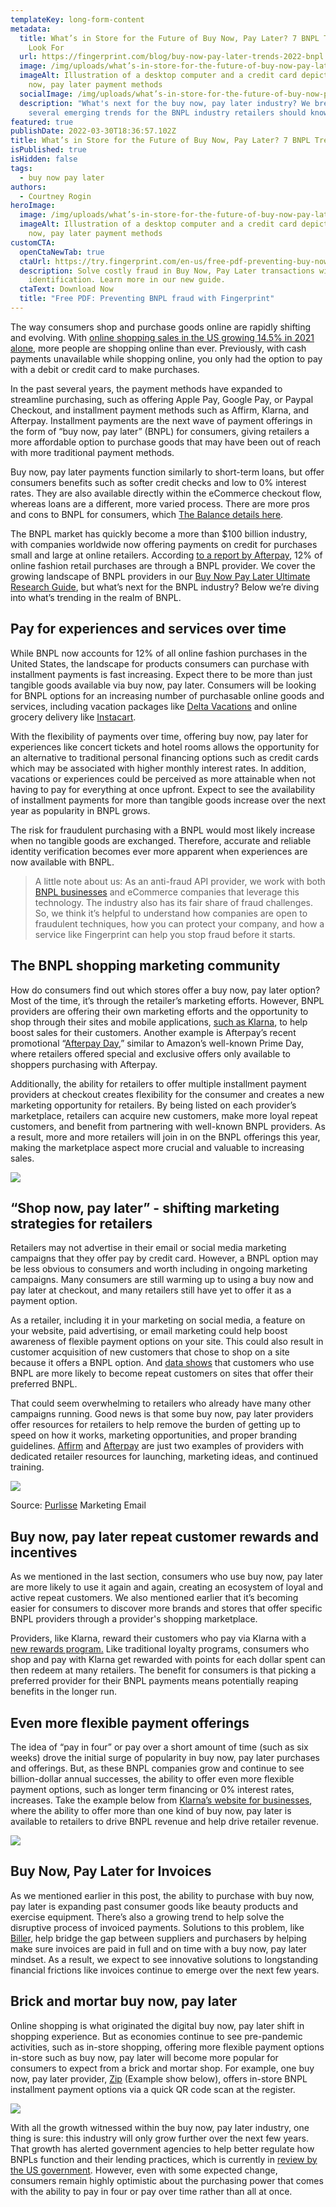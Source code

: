 ```yaml
---
templateKey: long-form-content
metadata:
  title: What’s in Store for the Future of Buy Now, Pay Later? 7 BNPL Trends to
    Look For
  url: https://fingerprint.com/blog/buy-now-pay-later-trends-2022-bnpl
  image: /img/uploads/what’s-in-store-for-the-future-of-buy-now-pay-later_-7-bnpl-trends-to-look-for-v5.png
  imageAlt: Illustration of a desktop computer and a credit card depicting buy
    now, pay later payment methods
  socialImage: /img/uploads/what’s-in-store-for-the-future-of-buy-now-pay-later_-7-bnpl-trends-to-look-for-v5.png
  description: "What's next for the buy now, pay later industry? We break down
    several emerging trends for the BNPL industry retailers should know about. "
featured: true
publishDate: 2022-03-30T18:36:57.102Z
title: What’s in Store for the Future of Buy Now, Pay Later? 7 BNPL Trends to Look For
isPublished: true
isHidden: false
tags:
  - buy now pay later
authors:
  - Courtney Rogin
heroImage:
  image: /img/uploads/what’s-in-store-for-the-future-of-buy-now-pay-later_-7-bnpl-trends-to-look-for-v5.png
  imageAlt: Illustration of a desktop computer and a credit card depicting buy
    now, pay later payment methods
customCTA:
  openCtaNewTab: true
  ctaUrl: https://try.fingerprint.com/en-us/free-pdf-preventing-buy-now-pay-later-fraud-with-fingerprintjs
  description: Solve costly fraud in Buy Now, Pay Later transactions with device
    identification. Learn more in our new guide.
  ctaText: Download Now
  title: "Free PDF: Preventing BNPL fraud with Fingerprint"
---
```

The way consumers shop and purchase goods online are rapidly shifting and evolving. With [online shopping sales in the US growing 14.5% in 2021 alone](https://www.digitalcommerce360.com/article/us-ecommerce-sales/), more people are shopping online than ever. Previously, with cash payments unavailable while shopping online, you only had the option to pay with a debit or credit card to make purchases.

In the past several years, the payment methods have expanded to streamline purchasing, such as offering Apple Pay, Google Pay, or Paypal Checkout, and installment payment methods such as Affirm, Klarna, and Afterpay. Installment payments are the next wave of payment offerings in the form of “buy now, pay later” (BNPL) for consumers, giving retailers a more affordable option to purchase goods that may have been out of reach with more traditional payment methods. 

Buy now, pay later payments function similarly to short-term loans, but offer consumers benefits such as softer credit checks and low to 0% interest rates. They are also available directly within the eCommerce checkout flow, whereas loans are a different, more varied process. There are more pros and cons to BNPL for consumers, which [The Balance details here](https://www.thebalance.com/store-financing-with-point-of-sale-installment-loans-4869852).

The BNPL market has quickly become a more than $100 billion industry, with companies worldwide now offering payments on credit for purchases small and large at online retailers. According [to a report by Afterpay](https://afterpay-corporate.yourcreative.com.au/wp-content/uploads/2021/10/Economic-Impact-of-BNPL-in-the-US-vF.pdf), 12% of online fashion retail purchases are through a BNPL provider. We cover the growing landscape of BNPL providers in our [Buy Now Pay Later Ultimate Research Guide](https://fingerprint.com/blog/buy-now-pay-later-bnpl/), but what’s next for the BNPL industry? Below we’re diving into what’s trending in the realm of BNPL. 

## Pay for experiences and services over time

While BNPL now accounts for 12% of all online fashion purchases in the United States, the landscape for products consumers can purchase with installment payments is fast increasing. Expect there to be more than just tangible goods available via buy now, pay later. Consumers will be looking for BNPL options for an increasing number of purchasable online goods and services, including vacation packages like [Delta Vacations](https://www.delta.com/us/en/delta-vacations/affirm-public) and online grocery delivery like [Instacart](https://zip.co/us/store/instacart). 

With the flexibility of payments over time, offering buy now, pay later for experiences like concert tickets and hotel rooms allows the opportunity for an alternative to traditional personal financing options such as credit cards which may be associated with higher monthly interest rates. In addition, vacations or experiences could be perceived as more attainable when not having to pay for everything at once upfront. Expect to see the availability of installment payments for more than tangible goods increase over the next year as popularity in BNPL grows. 

The risk for fraudulent purchasing with a BNPL would most likely increase when no tangible goods are exchanged. Therefore, accurate and reliable identity verification becomes ever more apparent when experiences are now available with BNPL. 

> A little note about us: As an anti-fraud API provider, we work with both [BNPL businesses](https://fingerprint.com/buy-now-pay-later/) and eCommerce companies that leverage this technology. The industry also has its fair share of fraud challenges. So, we think it’s helpful to understand how companies are open to fraudulent techniques, how you can protect your company, and how a service like Fingerprint can help you stop fraud before it starts.

## The BNPL shopping marketing community

How do consumers find out which stores offer a buy now, pay later option? Most of the time, it’s through the retailer’s marketing efforts. However, BNPL providers are offering their own marketing efforts and the opportunity to shop through their sites and mobile applications, [such as Klarna](https://www.klarna.com/us/klarna-shopping-app/), to help boost sales for their customers. Another example is Afterpay’s recent promotional “[Afterpay Day](https://www.afterpay.com/en-US/afterpay-day),” similar to Amazon’s well-known Prime Day, where retailers offered special and exclusive offers only available to shoppers purchasing with Afterpay. 

Additionally, the ability for retailers to offer multiple installment payment providers at checkout creates flexibility for the consumer and creates a new marketing opportunity for retailers. By being listed on each provider’s marketplace, retailers can acquire new customers, make more loyal repeat customers, and benefit from partnering with well-known BNPL providers. As a result, more and more retailers will join in on the BNPL offerings this year, making the marketplace aspect more crucial and valuable to increasing sales.

![](/img/uploads/afterpayday.png)

## “Shop now, pay later” - shifting marketing strategies for retailers

Retailers may not advertise in their email or social media marketing campaigns that they offer pay by credit card. However, a BNPL option may be less obvious to consumers and worth including in ongoing marketing campaigns. Many consumers are still warming up to using a buy now and pay later at checkout, and many retailers still have yet to offer it as a payment option. 

As a retailer, including it in your marketing on social media, a feature on your website, paid advertising, or email marketing could help boost awareness of flexible payment options on your site. This could also result in customer acquisition of new customers that chose to shop on a site because it offers a BNPL option. And [data shows](https://afterpay-corporate.yourcreative.com.au/wp-content/uploads/2021/10/Economic-Impact-of-BNPL-in-the-US-vF.pdf) that customers who use BNPL are more likely to become repeat customers on sites that offer their preferred BNPL. 

That could seem overwhelming to retailers who already have many other campaigns running. Good news is that some buy now, pay later providers offer resources for retailers to help remove the burden of getting up to speed on how it works, marketing opportunities, and proper branding guidelines. [Affirm](https://www.affirm.com/business/marketing-toolkit) and [Afterpay](https://www.afterpay.com/en-US/retailer-resources) are just two examples of providers with dedicated retailer resources for launching, marketing ideas, and continued training. 

![](/img/uploads/purlissebnplemail1.png)

Source: [Purlisse](https://purlisse.com/) Marketing Email 

## Buy now, pay later repeat customer rewards and incentives

As we mentioned in the last section, consumers who use buy now, pay later are more likely to use it again and again, creating an ecosystem of loyal and active repeat customers. We also mentioned earlier that it’s becoming easier for consumers to discover more brands and stores that offer specific BNPL providers through a provider's shopping marketplace. 

Providers, like Klarna, reward their customers who pay via Klarna with a [new rewards program.](https://www.klarna.com/us/rewards/) Like traditional loyalty programs, consumers who shop and pay with Klarna get rewarded with points for each dollar spent can then redeem at many retailers. The benefit for consumers is that picking a preferred provider for their BNPL payments means potentially reaping benefits in the longer run.

## Even more flexible payment offerings

The idea of “pay in four” or pay over a short amount of time (such as six weeks) drove the initial surge of popularity in buy now, pay later purchases and offerings. But, as these BNPL companies grow and continue to see billion-dollar annual successes, the ability to offer even more flexible payment options, such as longer term financing or 0% interest rates, increases. Take the example below from [Klarna’s website for businesses](https://www.klarna.com/us/business/), where the ability to offer more than one kind of buy now, pay later is available to retailers to drive BNPL revenue and help drive retailer revenue. 

![](/img/uploads/klarnabusiness.png)

## Buy Now, Pay Later for Invoices

As we mentioned earlier in this post, the ability to purchase with buy now, pay later is expanding past consumer goods like beauty products and exercise equipment. There’s also a growing trend to help solve the disruptive process of invoiced payments. Solutions to this problem, like [Biller](https://www.biller.ai/), help bridge the gap between suppliers and purchasers by helping make sure invoices are paid in full and on time with a buy now, pay later mindset. As a result, we expect to see innovative solutions to longstanding financial frictions like invoices continue to emerge over the next few years. 

## Brick and mortar buy now, pay later

Online shopping is what originated the digital buy now, pay later shift in shopping experience. But as economies continue to see pre-pandemic activities, such as in-store shopping, offering more flexible payment options in-store such as buy now, pay later will become more popular for consumers to expect from a brick and mortar shop. For example, one buy now, pay later provider, [Zip](https://zip.co/us/for-businesses/in-stores) (Example show below), offers in-store BNPL installment payment options via a quick QR code scan at the register.  

![](/img/uploads/zipbnpl.png)

With all the growth witnessed within the buy now, pay later industry, one thing is sure: this industry will only grow further over the next few years. That growth has alerted government agencies to help better regulate how BNPLs function and their lending practices, which is currently in [review by the US government](https://techcrunch.com/2022/03/15/how-the-us-consumer-financial-protection-bureau-is-set-to-shake-up-bnpl-in-2022/). However, even with some expected change, consumers remain highly optimistic about the purchasing power that comes with the ability to pay in four or pay over time rather than all at once.